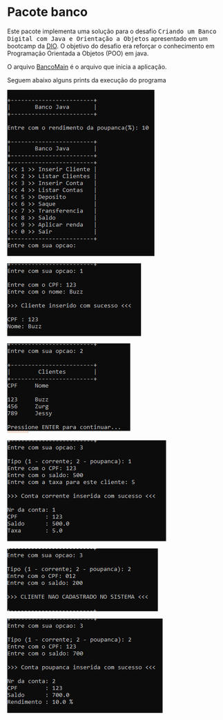 # Pacote banco
<p>Este pacote implementa uma solução para o desafio <tt>Criando um Banco Digital com Java e Orientação a Objetos</tt> apresentado em um bootcamp da <a href="https://www.dio.me/">DIO</a>. O objetivo do desafio era reforçar o conhecimento em Programação Orientada a Objetos (POO) em java.</p>
<p>O arquivo <a href="https://github.com/arataca89/java/blob/main/BancoMain.java">BancoMain</a> é o arquivo que inicia a aplicação.</p>
<p>Seguem abaixo alguns prints da execução do programa</p> 
<p><img src="https://github.com/arataca89/java/blob/main/banco/%231.PNG"></p>
<p><img src="https://github.com/arataca89/java/blob/main/banco/%232.PNG"></p>
<p><img src="https://github.com/arataca89/java/blob/main/banco/%233.PNG"></p>
<p><img src="https://github.com/arataca89/java/blob/main/banco/%234.PNG"></p>
<p><img src="https://github.com/arataca89/java/blob/main/banco/%235.PNG"></p>
<p><img src="https://github.com/arataca89/java/blob/main/banco/%236.PNG"></p>
